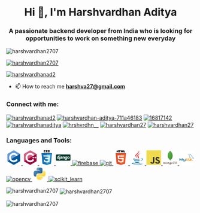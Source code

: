 <h1 align="center">Hi 👋, I'm Harshvardhan Aditya</h1>
<h3 align="center">A passionate backend developer from India who is looking for opportunities to work on something new everyday</h3>

<p align="left"> <img src="https://komarev.com/ghpvc/?username=harshvardhan2707&label=Profile%20views&color=0e75b6&style=flat" alt="harshvardhan2707" /> </p>

<p align="left"> <a href="https://github.com/ryo-ma/github-profile-trophy"><img src="https://github-profile-trophy.vercel.app/?username=harshvardhan2707" alt="harshvardhan2707" /></a> </p>

<p align="left"> <a href="https://twitter.com/harshvardhanad2" target="blank"><img src="https://img.shields.io/twitter/follow/harshvardhanad2?logo=twitter&style=for-the-badge" alt="harshvardhanad2" /></a> </p>

- 📫 How to reach me **harshva27@gmail.com**

<h3 align="left">Connect with me:</h3>
<p align="left">
<a href="https://twitter.com/harshvardhanad2" target="blank"><img align="center" src="https://raw.githubusercontent.com/rahuldkjain/github-profile-readme-generator/master/src/images/icons/Social/twitter.svg" alt="harshvardhanad2" height="30" width="40" /></a>
<a href="https://linkedin.com/in/harshvardhan-aditya-711a46183" target="blank"><img align="center" src="https://raw.githubusercontent.com/rahuldkjain/github-profile-readme-generator/master/src/images/icons/Social/linked-in-alt.svg" alt="harshvardhan-aditya-711a46183" height="30" width="40" /></a>
<a href="https://stackoverflow.com/users/16817142" target="blank"><img align="center" src="https://raw.githubusercontent.com/rahuldkjain/github-profile-readme-generator/master/src/images/icons/Social/stack-overflow.svg" alt="16817142" height="30" width="40" /></a>
<a href="https://kaggle.com/harshvardhanaditya" target="blank"><img align="center" src="https://raw.githubusercontent.com/rahuldkjain/github-profile-readme-generator/master/src/images/icons/Social/kaggle.svg" alt="harshvardhanaditya" height="30" width="40" /></a>
<a href="https://instagram.com/hrshvrdhn__" target="blank"><img align="center" src="https://raw.githubusercontent.com/rahuldkjain/github-profile-readme-generator/master/src/images/icons/Social/instagram.svg" alt="hrshvrdhn__" height="30" width="40" /></a>
<a href="https://www.codechef.com/users/harshvardhan27" target="blank"><img align="center" src="https://cdn.jsdelivr.net/npm/simple-icons@3.1.0/icons/codechef.svg" alt="harshvardhan27" height="30" width="40" /></a>
<a href="https://www.hackerrank.com/harshvardhan27" target="blank"><img align="center" src="https://raw.githubusercontent.com/rahuldkjain/github-profile-readme-generator/master/src/images/icons/Social/hackerrank.svg" alt="harshvardhan27" height="30" width="40" /></a>
</p>

<h3 align="left">Languages and Tools:</h3>
<p align="left"> <a href="https://www.cprogramming.com/" target="_blank"> <img src="https://raw.githubusercontent.com/devicons/devicon/master/icons/c/c-original.svg" alt="c" width="40" height="40"/> </a> <a href="https://www.w3schools.com/cpp/" target="_blank"> <img src="https://raw.githubusercontent.com/devicons/devicon/master/icons/cplusplus/cplusplus-original.svg" alt="cplusplus" width="40" height="40"/> </a> <a href="https://www.w3schools.com/css/" target="_blank"> <img src="https://raw.githubusercontent.com/devicons/devicon/master/icons/css3/css3-original-wordmark.svg" alt="css3" width="40" height="40"/> </a> <a href="https://www.djangoproject.com/" target="_blank"> <img src="https://raw.githubusercontent.com/devicons/devicon/master/icons/django/django-original.svg" alt="django" width="40" height="40"/> </a> <a href="https://firebase.google.com/" target="_blank"> <img src="https://www.vectorlogo.zone/logos/firebase/firebase-icon.svg" alt="firebase" width="40" height="40"/> </a> <a href="https://git-scm.com/" target="_blank"> <img src="https://www.vectorlogo.zone/logos/git-scm/git-scm-icon.svg" alt="git" width="40" height="40"/> </a> <a href="https://www.w3.org/html/" target="_blank"> <img src="https://raw.githubusercontent.com/devicons/devicon/master/icons/html5/html5-original-wordmark.svg" alt="html5" width="40" height="40"/> </a> <a href="https://www.java.com" target="_blank"> <img src="https://raw.githubusercontent.com/devicons/devicon/master/icons/java/java-original.svg" alt="java" width="40" height="40"/> </a> <a href="https://developer.mozilla.org/en-US/docs/Web/JavaScript" target="_blank"> <img src="https://raw.githubusercontent.com/devicons/devicon/master/icons/javascript/javascript-original.svg" alt="javascript" width="40" height="40"/> </a> <a href="https://www.mongodb.com/" target="_blank"> <img src="https://raw.githubusercontent.com/devicons/devicon/master/icons/mongodb/mongodb-original-wordmark.svg" alt="mongodb" width="40" height="40"/> </a> <a href="https://www.mysql.com/" target="_blank"> <img src="https://raw.githubusercontent.com/devicons/devicon/master/icons/mysql/mysql-original-wordmark.svg" alt="mysql" width="40" height="40"/> </a> <a href="https://opencv.org/" target="_blank"> <img src="https://www.vectorlogo.zone/logos/opencv/opencv-icon.svg" alt="opencv" width="40" height="40"/> </a> <a href="https://www.python.org" target="_blank"> <img src="https://raw.githubusercontent.com/devicons/devicon/master/icons/python/python-original.svg" alt="python" width="40" height="40"/> </a> <a href="https://scikit-learn.org/" target="_blank"> <img src="https://upload.wikimedia.org/wikipedia/commons/0/05/Scikit_learn_logo_small.svg" alt="scikit_learn" width="40" height="40"/> </a> </p>

<p><img align="left" src="https://github-readme-stats.vercel.app/api/top-langs?username=harshvardhan2707&show_icons=true&locale=en&layout=compact" alt="harshvardhan2707" /></p>

<p>&nbsp;<img align="center" src="https://github-readme-stats.vercel.app/api?username=harshvardhan2707&show_icons=true&locale=en" alt="harshvardhan2707" /></p>

<p><img align="center" src="https://github-readme-streak-stats.herokuapp.com/?user=harshvardhan2707&" alt="harshvardhan2707" /></p>
